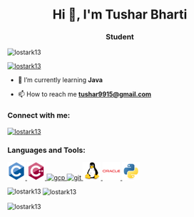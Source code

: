 <h1 align="center">Hi 👋, I'm Tushar Bharti</h1>
<h3 align="center">Student</h3>

<p align="left"> <img src="https://komarev.com/ghpvc/?username=lostark13&label=Profile%20views&color=0e75b6&style=flat" alt="lostark13" /> </p>

<p align="left"> <a href="https://github.com/ryo-ma/github-profile-trophy"><img src="https://github-profile-trophy.vercel.app/?username=lostark13" alt="lostark13" /></a> </p>

- 🌱 I’m currently learning **Java**

- 📫 How to reach me **tushar9915@gmail.com**

<h3 align="left">Connect with me:</h3>
<p align="left">
<a href="https://dev.to/lostark13" target="blank"><img align="center" src="https://cdn.jsdelivr.net/npm/simple-icons@3.0.1/icons/dev-dot-to.svg" alt="lostark13" height="30" width="40" /></a>
</p>

<h3 align="left">Languages and Tools:</h3>
<p align="left"> <a href="https://www.cprogramming.com/" target="_blank"> <img src="https://raw.githubusercontent.com/devicons/devicon/master/icons/c/c-original.svg" alt="c" width="40" height="40"/> </a> <a href="https://www.w3schools.com/cpp/" target="_blank"> <img src="https://raw.githubusercontent.com/devicons/devicon/master/icons/cplusplus/cplusplus-original.svg" alt="cplusplus" width="40" height="40"/> </a> <a href="https://cloud.google.com" target="_blank"> <img src="https://www.vectorlogo.zone/logos/google_cloud/google_cloud-icon.svg" alt="gcp" width="40" height="40"/> </a> <a href="https://git-scm.com/" target="_blank"> <img src="https://www.vectorlogo.zone/logos/git-scm/git-scm-icon.svg" alt="git" width="40" height="40"/> </a> <a href="https://www.linux.org/" target="_blank"> <img src="https://raw.githubusercontent.com/devicons/devicon/master/icons/linux/linux-original.svg" alt="linux" width="40" height="40"/> </a> <a href="https://www.oracle.com/" target="_blank"> <img src="https://raw.githubusercontent.com/devicons/devicon/master/icons/oracle/oracle-original.svg" alt="oracle" width="40" height="40"/> </a> <a href="https://www.python.org" target="_blank"> <img src="https://raw.githubusercontent.com/devicons/devicon/master/icons/python/python-original.svg" alt="python" width="40" height="40"/> </a> </p>

<p><img align="left" src="https://github-readme-stats.vercel.app/api/top-langs?username=lostark13&show_icons=true&locale=en&layout=compact" alt="lostark13" /></p>

<p>&nbsp;<img align="center" src="https://github-readme-stats.vercel.app/api?username=lostark13&show_icons=true&locale=en" alt="lostark13" /></p>

<p><img align="center" src="https://github-readme-streak-stats.herokuapp.com/?user=lostark13&" alt="lostark13" /></p>
